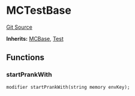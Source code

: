 # MCTestBase
[Git Source](https://github.com/metacontract/mc/blob/8438d83ed04f942f1b69f22b0cb556723d88a8f9/resources/devkit/api-reference/Flattened.sol)

**Inherits:**
[MCBase](/resources/devkit/api-reference/Flattened.sol/abstract.MCBase), [Test](/resources/devkit/api-reference/Flattened.sol/abstract.Test)


## Functions
### startPrankWith


```solidity
modifier startPrankWith(string memory envKey);
```

